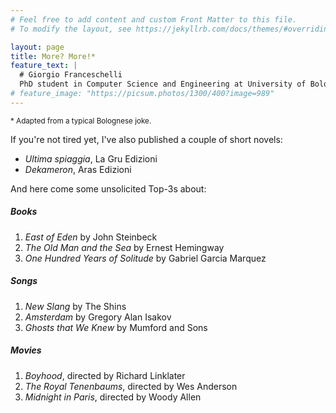 ```yaml
---
# Feel free to add content and custom Front Matter to this file.
# To modify the layout, see https://jekyllrb.com/docs/themes/#overriding-theme-defaults

layout: page
title: More? More!*
feature_text: |
  # Giorgio Franceschelli
  PhD student in Computer Science and Engineering at University of Bologna.
# feature_image: "https://picsum.photos/1300/400?image=989"
---
```


<small>\* Adapted from a typical Bolognese joke.</small>

If you're not tired yet, I've also published a couple of short novels:

* _Ultima spiaggia_, La Gru Edizioni
* _Dekameron_, Aras Edizioni

And here come some unsolicited Top-3s about:

##### Books

1. _East of Eden_ by John Steinbeck
2. _The Old Man and the Sea_ by Ernest Hemingway
3. _One Hundred Years of Solitude_ by Gabriel Garcia Marquez

##### Songs

1. _New Slang_ by The Shins
2. _Amsterdam_ by Gregory Alan Isakov
2. _Ghosts that We Knew_ by Mumford and Sons

##### Movies

1. _Boyhood_, directed by Richard Linklater
2. _The Royal Tenenbaums_, directed by Wes Anderson
3. _Midnight in Paris_, directed by Woody Allen
